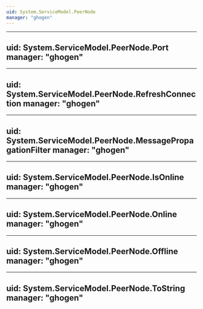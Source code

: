 ```yaml
---
uid: System.ServiceModel.PeerNode
manager: "ghogen"
---
```


---
uid: System.ServiceModel.PeerNode.Port
manager: "ghogen"
---

---
uid: System.ServiceModel.PeerNode.RefreshConnection
manager: "ghogen"
---

---
uid: System.ServiceModel.PeerNode.MessagePropagationFilter
manager: "ghogen"
---

---
uid: System.ServiceModel.PeerNode.IsOnline
manager: "ghogen"
---

---
uid: System.ServiceModel.PeerNode.Online
manager: "ghogen"
---

---
uid: System.ServiceModel.PeerNode.Offline
manager: "ghogen"
---

---
uid: System.ServiceModel.PeerNode.ToString
manager: "ghogen"
---
